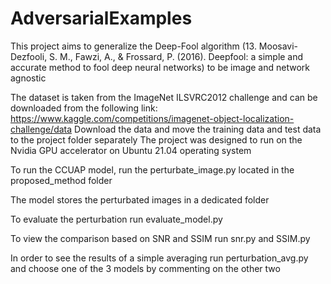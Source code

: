 # AdversarialExamples

This project aims to generalize the Deep-Fool algorithm (13.	Moosavi-Dezfooli, S. M., Fawzi, A., & Frossard, P. (2016). 
Deepfool: a simple and accurate method to fool deep neural networks) to be image and network agnostic

The dataset is taken from the ImageNet ILSVRC2012 challenge and can be downloaded from the following link:
https://www.kaggle.com/competitions/imagenet-object-localization-challenge/data
Download the data and move the training data and test data to the project folder separately
The project was designed to run on the Nvidia GPU accelerator on Ubuntu 21.04 operating system

To run the CCUAP model, run the perturbate_image.py located in the proposed_method folder

The model stores the perturbated images in a dedicated folder

To evaluate the perturbation run evaluate_model.py 

To view the comparison based on SNR and SSIM run snr.py and SSIM.py

In order to see the results of a simple averaging run perturbation_avg.py and choose one of the 3 models by commenting on the other two
